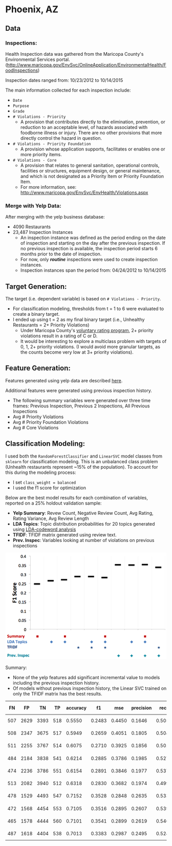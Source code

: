 # Phoenix, AZ

## Data

### Inspections:

Health Inspection data was gathered from the Maricopa County's Environmental Services portal. (http://www.maricopa.gov/EnvSvc/OnlineApplication/EnvironmentalHealth/FoodInspections)

Inspection dates ranged from: 10/23/2012 to 10/14/2015

The main information collected for each inspection include:
- `Date`
- `Purpose`
- `Grade`
- `# Violations - Priority`
	* A provision that contributes directly to the elimination, prevention, or reduction to an acceptable level, of hazards associated with foodborne illness or injury. There are no other provisions that more directly control the hazard in question.
- `# Violations - Priority Foundation`
	* A provision whose application supports, facilitates or enables one or more priority items.
- `# Violations - Core`
	* A provision that relates to general sanitation, operational controls, facilities or structures, equipment design, or general maintenance, and which is not designated as a Priority Item or Priority Foundation Item.
	* For more information, see: http://www.maricopa.gov/EnvSvc/EnvHealth/Violations.aspx

### Merge with Yelp Data:
After merging with the yelp business database:
- 4090 Restaurants
- 23,487 Inspection Instances
	* An inspection instance was defined as the period ending on the date of inspection and starting on the day after the previous inspection. If no previous inspection is available, the inspection period starts 6 months prior to the date of inspection.
	* For now, only ***routine*** inspections were used to create inspection instances.
	* Inspection instances span the period from: 04/24/2012 to 10/14/2015

## Target Generation:

The target (i.e. dependent variable) is based on `# Violations - Priority`.
- For classification modeling, thresholds from t = 1 to 6 were evaluated to create a binary target.
- I ended up using t = 2 as my final binary target (i.e., Unhealthy Restaurants = 2+ Priority Violations)
	* Under Maricopa County's [voluntary rating program](http://www.maricopa.gov/ENVSVC/EnvHealth/PermitScoring.aspx), 2+ priority violations result in a rating of C or D.
	* It would be interesting to explore a multiclass problem with targets of 0, 1, 2+ priority violations. (I would avoid more granular targets, as the counts become very low at 3+ priority violations).

## Feature Generation:

Features generated using yelp data are described [here](https://github.com/tbackes/yelp-health/blob/master/summary_yelp.md).

Additional features were generated using previous inspection history. 
- The following summary variables were generated over three time frames: Previous Inspection, Previous 2 Inspections, All Previous Inspections
- Avg # Priority Violations
- Avg # Priority Foundation Violations
- Avg # Core Violations

## Classification Modeling:
I used both the `RandomForestClassifier` and `LinearSVC` model classes from `sklearn` for classification modeling. This is an unbalanced class problem (Unhealth restaurants represent ~15% of the population). To account for this during the modeling process:
- I set `class_weight = balanced`
- I used the f1 score for optimization

Below are the best model results for each combination of variables, reported on a 25% holdout validation sample:
- **Yelp Summary**: Revew Count, Negative Review Count, Avg Rating, Rating Variance, Avg Review Length
- **LDA Topics**: Topic distribution probabilities for 20 topics generated using [LDA-codeword analysis](https://github.com/tbackes/yelp-health/blob/master/summary_yelp.md)
- **TFIDF**: TFIDF matrix generated using review text.
- **Prev. Inspec**: Variables looking at number of violations on previous inspections

![Model Results](model_results.png?raw=true "Model Results")

Summary: 
- None of the yelp features add significant incremental value to models including the previous inspection history.
- Of models without previous inspection history, the Linear SVC trained on only the TFIDF matrix has the best results.

| FN  | FP   | TN   | TP  | accuracy | f1     | mse    | precision | recall  | model         | Yelp Summary | LDA Topics | TFIDF | Prev. Inspec |
|-----|------|------|-----|----------|--------|--------|-----------|---------|---------------|--------------|------------|-------|--------------|
| 507 | 2629 | 3393 | 518 | 0.5550   | 0.2483 | 0.4450 | 0.1646    | 0.5054  | Random Forest | 1            | 0          | 0     | 0            |
| 508 | 2347 | 3675 | 517 | 0.5949   | 0.2659 | 0.4051 | 0.1805    | 0.50440 | Random Forest | 0            | 1          | 0     | 0            |
| 511 | 2255 | 3767 | 514 | 0.6075   | 0.2710 | 0.3925 | 0.1856    | 0.5015  | Random Forest | 1            | 1          | 0     | 0            |
| 484 | 2184 | 3838 | 541 | 0.6214   | 0.2885 | 0.3786 | 0.1985    | 0.5278  | Linear SVC    | 0            | 0          | 1     | 0            |
| 474 | 2236 | 3786 | 551 | 0.6154   | 0.2891 | 0.3846 | 0.1977    | 0.5376  | Linear SVC    | 0            | 1          | 1     | 0            |
| 513 | 2082 | 3940 | 512 | 0.6318   | 0.2830 | 0.3682 | 0.1974    | 0.4995  | Linear SVC    | 1            | 1          | 1     | 0            |
| 478 | 1529 | 4493 | 547 | 0.7152   | 0.3528 | 0.2848 | 0.2635    | 0.5337  | Random Forest | 0            | 0          | 0     | 1            |
| 472 | 1568 | 4454 | 553 | 0.7105   | 0.3516 | 0.2895 | 0.2607    | 0.5395  | Random Forest | 0            | 1          | 0     | 1            |
| 465 | 1578 | 4444 | 560 | 0.7101   | 0.3541 | 0.2899 | 0.2619    | 0.5463  | Random Forest | 1            | 1          | 0     | 1            |
| 487 | 1618 | 4404 | 538 | 0.7013   | 0.3383 | 0.2987 | 0.2495    | 0.5249  | Linear SVC    | 0            | 0          | 1     | 1            |

